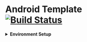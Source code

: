 # Android Template <br> <a href="https://github.com/deepfine/mob_android_template/actions"><img alt="Build Status" src="https://github.com/deepfine/mob_android_template/actions/workflows/build.yml/badge.svg"/></a><br>

<details>
    <summary><b>Environment Setup</b></summary>
      <ol>
        <li>Android Studio Koala</li>
        <li>Java version 17</li>
      </ol>
</details>

<br>
<br>








